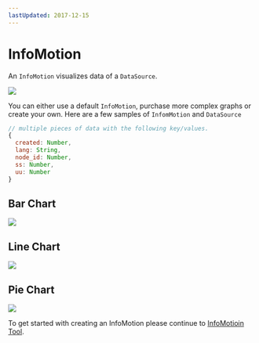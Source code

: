 ```yaml
---
lastUpdated: 2017-12-15
---
```


# InfoMotion

An `InfoMotion` visualizes data of a `DataSource`.

![](/_asset/images/InfoMotion/enebular-developers-aboutinfotype.png)

You can either use a default `InfoMotion`, purchase more complex graphs or create your own.
Here are a few samples of `InfomMotion` and `DataSource`

```javascript
// multiple pieces of data with the following key/values.
{
  created: Number,
  lang: String,
  node_id: Number,
  ss: Number,
  uu: Number
}

```

## Bar Chart
![](/_asset/images/InfoMotion/enebular-developers-template-bar.png)

## Line Chart

![](/_asset/images/InfoMotion/enebular-developers-template-line.png)

## Pie Chart

![](/_asset/images/InfoMotion/enebular-developers-template-pie.png)

To get started with creating an InfoMotion please continue to [InfoMotioin Tool](./InfoMotionTool.md).
